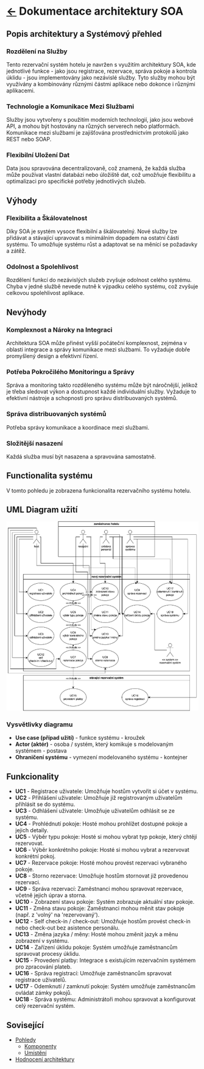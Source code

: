 # [<-](../../../README.md "Zpět na přehled systému") Dokumentace architektury SOA

## Popis architektury a Systémový přehled

### Rozdělení na Služby

Tento rezervační systém hotelu je navržen s využitím architektury SOA, kde jednotlivé funkce - jako jsou registrace, rezervace, správa pokoje a kontrola úklidu - jsou implementovány jako nezávislé služby. Tyto služby mohou být využívány a kombinovány různými částmi aplikace nebo dokonce i různými aplikacemi.

### Technologie a Komunikace Mezi Službami

Služby jsou vytvořeny s použitím moderních technologií, jako jsou webové API, a mohou být hostovány na různých serverech nebo platformách. Komunikace mezi službami je zajišťována prostřednictvím protokolů jako REST nebo SOAP.

### Flexibilní Uložení Dat

Data jsou spravována decentralizovaně, což znamená, že každá služba může používat vlastní databázi nebo úložiště dat, což umožňuje flexibilitu a optimalizaci pro specifické potřeby jednotlivých služeb.

## Výhody

### Flexibilita a Škálovatelnost

Díky SOA je systém vysoce flexibilní a škálovatelný. Nové služby lze přidávat a stávající upravovat s minimálním dopadem na ostatní části systému. To umožňuje systému růst a adaptovat se na měnící se požadavky a zátěž.

### Odolnost a Spolehlivost

Rozdělení funkcí do nezávislých služeb zvyšuje odolnost celého systému. Chyba v jedné službě nevede nutně k výpadku celého systému, což zvyšuje celkovou spolehlivost aplikace.

## Nevýhody

### Komplexnost a Nároky na Integraci

Architektura SOA může přinést vyšší počáteční komplexnost, zejména v oblasti integrace a správy komunikace mezi službami. To vyžaduje dobře promyšlený design a efektivní řízení.

### Potřeba Pokročilého Monitoringu a Správy

Správa a monitoring takto rozděleného systému může být náročnější, jelikož je třeba sledovat výkon a dostupnost každé individuální služby. Vyžaduje to efektivní nástroje a schopnosti pro správu distribuovaných systémů.

### Správa distribuovaných systémů

Potřeba správy komunikace a koordinace mezi službami.

### Složitější nasazení

Každá služba musí být nasazena a spravována samostatně.

## Functionalita systému

V tomto pohledu je zobrazena funkcionalita rezervačního systému hotelu.

## UML Diagram užití

![Use case](./assets/useCase_diagram.png "Diagram případu užití")

### Vysvětlivky diagramu

- **Use case (případ užití)** - funkce systému - kroužek
- **Actor (aktér)** - osoba / systém, který komikuje s modelovaným systémem - postava
- **Ohraničení systému** - vymezení modelovaného systému - kontejner

## Funkcionality

- **UC1** - Registrace uživatele: Umožňuje hostům vytvořit si účet v systému.
- **UC2** - Přihlášení uživatele: Umožňuje již registrovaným uživatelům přihlásit se do systému.
- **UC3** - Odhlášení uživatele: Umožňuje uživatelům odhlásit se ze systému.
- **UC4** - Prohlédnutí pokoje: Hosté mohou prohlížet dostupné pokoje a jejich detaily.
- **UC5** - Výběr typu pokoje: Hosté si mohou vybrat typ pokoje, který chtějí rezervovat.
- **UC6** - Výběr konkrétního pokoje: Hosté si mohou vybrat a rezervovat konkrétní pokoj.
- **UC7** - Rezervace pokoje: Hosté mohou provést rezervaci vybraného pokoje.
- **UC8** - Storno rezervace: Umožňuje hostům stornovat již provedenou rezervaci.
- **UC9** - Správa rezervací: Zaměstnanci mohou spravovat rezervace, včetně jejich úprav a storna.
- **UC10** - Zobrazení stavu pokoje: Systém zobrazuje aktuální stav pokoje.
- **UC11** - Změna stavu pokoje: Zaměstnanci mohou měnit stav pokoje (např. z 'volný' na 'rezervovaný').
- **UC12** - Self check-in / check-out: Umožňuje hostům provést check-in nebo check-out bez asistence personálu.
- **UC13** - Změna jazyka / měny: Hosté mohou změnit jazyk a měnu zobrazení v systému.
- **UC14** - Zařízení úklidu pokoje: Systém umožňuje zaměstnancům spravovat procesy úklidu.
- **UC15** - Provedení platby: Integrace s existujícím rezervačním systémem pro zpracování plateb.
- **UC16** - Správa registrací: Umožňuje zaměstnancům spravovat registrace uživatelů.
- **UC17** - Odemknutí / zamknutí pokoje: Systém umožňuje zaměstnancům ovládat zámky pokojů.
- **UC18** - Správa systému: Administrátoři mohou spravovat a konfigurovat celý rezervační systém.

## Sovisející

- [Pohledy](./views/README.md)
  - [Komponenty](./views/components/README.md)
  - [Umístění](./views/deployment/README.md)
- [Hodnocení architektury](./evaluation/README.md)
